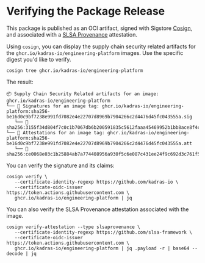 # Verifying the Package Release

This package is published as an OCI artifact, signed with Sigstore [Cosign](https://docs.sigstore.dev/cosign/overview), and associated with a [SLSA Provenance](https://slsa.dev/provenance) attestation.

Using `cosign`, you can display the supply chain security related artifacts for the `ghcr.io/kadras-io/engineering-platform` images. Use the specific digest you'd like to verify.

```shell
cosign tree ghcr.io/kadras-io/engineering-platform
```

The result:

```shell
📦 Supply Chain Security Related artifacts for an image: ghcr.io/kadras-io/engineering-platform
└── 🔐 Signatures for an image tag: ghcr.io/kadras-io/engineering-platform:sha256-be16d0c9bf7238e991fd7082e4e22707d8969b7904266c2d4476d45fc043555a.sig
   └── 🍒 sha256:3155f34d804f7c0c1b7067db6b200591835c5612faaa45469952b1bb8ace8f4c
└── 💾 Attestations for an image tag: ghcr.io/kadras-io/engineering-platform:sha256-be16d0c9bf7238e991fd7082e4e22707d8969b7904266c2d4476d45fc043555a.att
   └── 🍒 sha256:ce0068e03c1b25884ab7a774408956a930f5c6e087c431ee24f9c692d3c761f5
```

You can verify the signature and its claims:

```shell
cosign verify \
   --certificate-identity-regexp https://github.com/kadras-io \
   --certificate-oidc-issuer https://token.actions.githubusercontent.com \
   ghcr.io/kadras-io/engineering-platform | jq
```

You can also verify the SLSA Provenance attestation associated with the image.

```shell
cosign verify-attestation --type slsaprovenance \
   --certificate-identity-regexp https://github.com/slsa-framework \
   --certificate-oidc-issuer https://token.actions.githubusercontent.com \
   ghcr.io/kadras-io/engineering-platform | jq .payload -r | base64 --decode | jq
```
